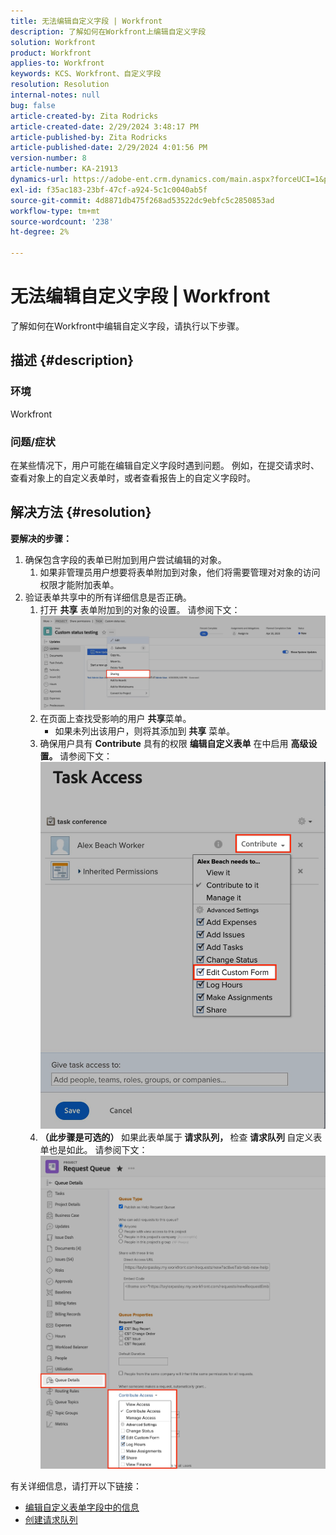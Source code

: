 ```yaml
---
title: 无法编辑自定义字段 | Workfront
description: 了解如何在Workfront上编辑自定义字段
solution: Workfront
product: Workfront
applies-to: Workfront
keywords: KCS、Workfront、自定义字段
resolution: Resolution
internal-notes: null
bug: false
article-created-by: Zita Rodricks
article-created-date: 2/29/2024 3:48:17 PM
article-published-by: Zita Rodricks
article-published-date: 2/29/2024 4:01:56 PM
version-number: 8
article-number: KA-21913
dynamics-url: https://adobe-ent.crm.dynamics.com/main.aspx?forceUCI=1&pagetype=entityrecord&etn=knowledgearticle&id=9ee9daee-19d7-ee11-9078-000d3a3110f0
exl-id: f35ac183-23bf-47cf-a924-5c1c0040ab5f
source-git-commit: 4d8871db475f268ad53522dc9ebfc5c2850853ad
workflow-type: tm+mt
source-wordcount: '238'
ht-degree: 2%

---
```


# 无法编辑自定义字段 | Workfront


了解如何在Workfront中编辑自定义字段，请执行以下步骤。

## 描述 {#description}


### <b>环境</b>

Workfront



### <b>问题/症状</b>

在某些情况下，用户可能在编辑自定义字段时遇到问题。 例如，在提交请求时、查看对象上的自定义表单时，或者查看报告上的自定义字段时。


## 解决方法 {#resolution}

<b>要解决的步骤：</b>
1. 确保包含字段的表单已附加到用户尝试编辑的对象。
   1. 如果非管理员用户想要将表单附加到对象，他们将需要管理对对象的访问权限才能附加表单。
2. 验证表单共享中的所有详细信息是否正确。
   1. 打开 <b>共享</b> 表单附加到的对象的设置。 请参阅下文：![](assets/d4ce1013-76e3-ed11-a7c7-6045bd006704.png)
   2. 在页面上查找受影响的用户 <b>共享</b>菜单。
      - 如果未列出该用户，则将其添加到 <b>共享</b> 菜单。
   3. 确保用户具有 <b>Contribute</b> 具有的权限 <b>编辑自定义表单</b> 在中启用 <b>高级设置。 </b>请参阅下文：![](assets/469b16e9-75e3-ed11-a7c7-6045bd006704.png)
   4. <b>（此步骤是可选的） </b>如果此表单属于<b> 请求队列， </b>检查<b> 请求队列 </b>自定义表单也是如此。 请参阅下文：![](assets/5104626f-75e3-ed11-a7c7-6045bd006704.png)




有关详细信息，请打开以下链接：

- [编辑自定义表单字段中的信息](https://experienceleague.adobe.com/docs/workfront/using/basics/work-with-custom-forms/edit-custom-forms.html?lang=en)
- [创建请求队列](https://experienceleague.adobe.com/docs/workfront/using/manage-work/requests/create-and-manage-request-queues/create-request-queue.html?lang=en)
